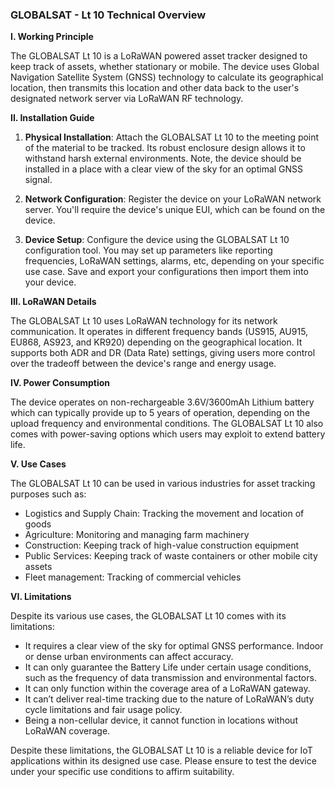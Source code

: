 ### GLOBALSAT - Lt 10 Technical Overview

**I. Working Principle**

The GLOBALSAT Lt 10 is a LoRaWAN powered asset tracker designed to keep track of assets, whether stationary or mobile. The device uses Global Navigation Satellite System (GNSS) technology to calculate its geographical location, then transmits this location and other data back to the user's designated network server via LoRaWAN RF technology.

**II. Installation Guide**

1. **Physical Installation**: Attach the GLOBALSAT Lt 10 to the meeting point of the material to be tracked. Its robust enclosure design allows it to withstand harsh external environments. Note, the device should be installed in a place with a clear view of the sky for an optimal GNSS signal.

2. **Network Configuration**: Register the device on your LoRaWAN network server. You'll require the device's unique EUI, which can be found on the device. 

3. **Device Setup**: Configure the device using the GLOBALSAT Lt 10 configuration tool. You may set up parameters like reporting frequencies, LoRaWAN settings, alarms, etc, depending on your specific use case. Save and export your configurations then import them into your device.

**III. LoRaWAN Details**

The GLOBALSAT Lt 10 uses LoRaWAN technology for its network communication. It operates in different frequency bands (US915, AU915, EU868, AS923, and KR920) depending on the geographical location. It supports both ADR and DR (Data Rate) settings, giving users more control over the tradeoff between the device's range and energy usage.

**IV. Power Consumption**

The device operates on non-rechargeable 3.6V/3600mAh Lithium battery which can typically provide up to 5 years of operation, depending on the upload frequency and environmental conditions. The GLOBALSAT Lt 10 also comes with power-saving options which users may exploit to extend battery life.

**V. Use Cases**

The GLOBALSAT Lt 10 can be used in various industries for asset tracking purposes such as:

- Logistics and Supply Chain: Tracking the movement and location of goods
- Agriculture: Monitoring and managing farm machinery  
- Construction: Keeping track of high-value construction equipment
- Public Services: Keeping track of waste containers or other mobile city assets
- Fleet management: Tracking of commercial vehicles

**VI. Limitations**

Despite its various use cases, the GLOBALSAT Lt 10 comes with its limitations:

- It requires a clear view of the sky for optimal GNSS performance. Indoor or dense urban environments can affect accuracy.
- It can only guarantee the Battery Life under certain usage conditions, such as the frequency of data transmission and environmental factors.
- It can only function within the coverage area of a LoRaWAN gateway.
- It can’t deliver real-time tracking due to the nature of LoRaWAN’s duty cycle limitations and fair usage policy.
- Being a non-cellular device, it cannot function in locations without LoRaWAN coverage.

Despite these limitations, the GLOBALSAT Lt 10 is a reliable device for IoT applications within its designed use case. Please ensure to test the device under your specific use conditions to affirm suitability.